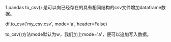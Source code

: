 1.pandas to_csv() 是可以向已经存在的具有相同结构的csv文件增加dataframe数据。

df.to_csv('my_csv.csv', mode='a', header=False)

to_csv()方法mode默认为w，我们加上mode='a'，便可以追加写入数据。
